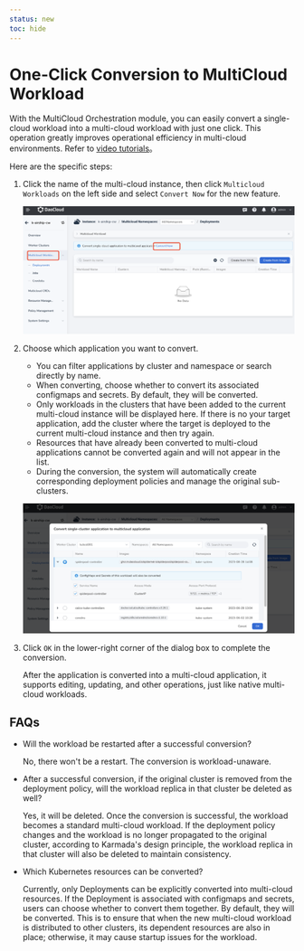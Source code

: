 ```yaml
---
status: new
toc: hide
---
```


# One-Click Conversion to MultiCloud Workload

With the MultiCloud Orchestration module, you can easily convert a single-cloud workload into a multi-cloud workload with just one click. This operation greatly improves operational efficiency in multi-cloud environments.
Refer to [video tutorials](../../videos/use-cases.md)。

Here are the specific steps:

1. Click the name of the multi-cloud instance, then click `Multicloud Workloads` on the left side and select `Convert Now` for the new feature.

    ![Workloads](../images/promote01.png)

2. Choose which application you want to convert.

    - You can filter applications by cluster and namespace or search directly by name.
    - When converting, choose whether to convert its associated configmaps and secrets. By default, they will be converted.
    - Only workloads in the clusters that have been added to the current multi-cloud instance will be displayed here. If there is no your target application, add the cluster where the target is deployed to the current multi-cloud instance and then try again.
    - Resources that have already been converted to multi-cloud applications cannot be converted again and will not appear in the list.
    - During the conversion, the system will automatically create corresponding deployment policies and manage the original sub-clusters.

    ![Convert Application](../images/promote02.png)

3. Click `OK` in the lower-right corner of the dialog box to complete the conversion.

    After the application is converted into a multi-cloud application, it supports editing, updating, and other operations, just like native multi-cloud workloads.

## FAQs

- Will the workload be restarted after a successful conversion?

    No, there won't be a restart. The conversion is workload-unaware.

- After a successful conversion, if the original cluster is removed from the deployment policy, will the workload replica in that cluster be deleted as well?

    Yes, it will be deleted. Once the conversion is successful, the workload becomes a standard multi-cloud workload. If the deployment policy changes and the workload is no longer propagated to the original cluster, according to Karmada's design principle, the workload replica in that cluster will also be deleted to maintain consistency.

- Which Kubernetes resources can be converted?

    Currently, only Deployments can be explicitly converted into multi-cloud resources. If the Deployment is associated with configmaps and secrets, users can choose whether to convert them together. By default, they will be converted. This is to ensure that when the new multi-cloud workload is distributed to other clusters, its dependent resources are also in place; otherwise, it may cause startup issues for the workload.
